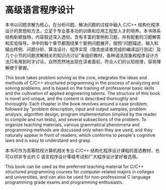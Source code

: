 # 高级语言程序设计

本书以问题求解为核心，在分析问题、解决问题的过程中融入 C/C++ 结构化程序设计的思想和方法，立足于专业基本功的训练和应用工程型人才的培养。本书体系结构新颖独特，内容叙述深入透彻，含有丰富的案例和习题，并有配套的习题解答和实验指导。书中的每个章节都围绕某个案例问题展开，按照“问题描述、输入和输出样例、问题分析、算法设计、程序实现（隐含由读者完成的编译运行测试）及几个小节的问题求解相关的知识点讨论”来组织教材，各种语法现象和程序设计方法只有用到时才讨论，自然而然地出现在读者面前，符合人们的认知规律，容易理解便于掌握。

This book takes problem solving as the core, integrates the ideas and methods of C/C++ structured programming in the process of analyzing and solving problems, and is based on the training of professional basic skills and the cultivation of applied engineering talents. The structure of this book is novel and unique, and the content is described thoroughly and thoroughly. Each chapter in the book revolves around a case problem, followed by "problem description, input and output samples, problem analysis, algorithm design, program implementation (implied by the reader to compile and run tests), and several subsections of the problem. To organize teaching materials, various grammatical phenomena and programming methods are discussed only when they are used, and they naturally appear in front of readers, which conforms to people's cognitive laws and is easy to understand and grasp.

本书可作为高等院校计算机相关专业 C/C++ 结构化程序设计课程的首选教材，也可以供非专业的 C 语言程序设计等级考试和广大程序设计爱好者选用。

This book can be used as the preferred teaching material for C/C++ structured programming courses for computer-related majors in colleges and universities, and can also be used for non-professional C language programming grade exams and programming enthusiasts.
